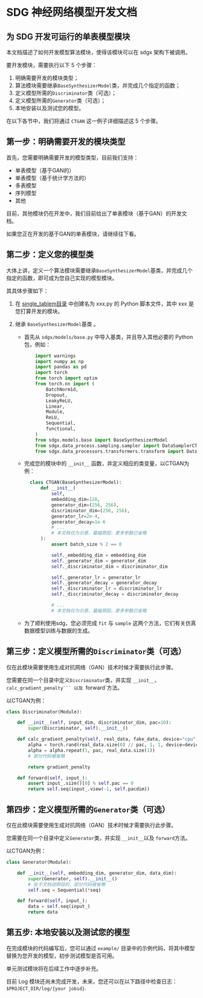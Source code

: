 # SDG 神经网络模型开发文档

## 为 SDG 开发可运行的单表模型模块

本文档描述了如何开发模型算法模块，使得该模块可以在 sdgx 架构下被调用。

要开发模块，需要执行以下 5 个步骤：

1. 明确需要开发的模块类型；
1. 算法模块需要继承`BaseSynthesizerModel`类，并完成几个指定的函数；
1. 定义模型所需的`Discriminator`类（可选）；
1. 定义模型所需的`Generator`类（可选）；
1. 本地安装以及测试您的模型。

在以下各节中，我们将通过 `CTGAN` 这一例子详细描述这 5 个步骤。

## 第一步：明确需要开发的模块类型

首先，您需要明确需要开发的模型类型，目前我们支持：

- 单表模型（基于GAN的）
- 单表模型（基于统计学方法的）
- 多表模型
- 序列模型
- 其他

目前，其他模块仍在开发中，我们目前给出了单表模块（基于GAN）的开发文档。

如果您正在开发的基于GAN的单表模块，请继续往下看。

## 第二步：定义您的模型类

大体上讲，定义一个算法模块需要继承`BaseSynthesizerModel`基类，并完成几个指定的函数，即可成为您自己实现的模型模块。

其具体步骤如下：

1. 在 [single_tablem目录](../../sdgx/models/single_table/) 中创建名为 xxx.py 的 Python 脚本文件，其中 xxx 是您打算开发的模块。

1. 继承 `BaseSynthesizerModel`基类 。

   - 首先从 `sdgx/models/base.py` 中导入基类，并且导入其他必要的 Python 包，例如：

     ```python
         import warnings
         import numpy as np
         import pandas as pd
         import torch
         from torch import optim
         from torch.nn import (
             BatchNorm1d,
             Dropout,
             LeakyReLU,
             Linear,
             Module,
             ReLU,
             Sequential,
             functional,
         )
         from sdgx.models.base import BaseSynthesizerModel
         from sdgx.data_process.sampling.sampler import DataSamplerCTGAN
         from sdgx.data_processors.transformers.transform import DataTransformer
     ```

   - 完成您的模块中的 `__init__` 函数，并定义相应的类变量，以CTGAN为例：

     ```python
       class CTGAN(BaseSynthesizerModel):
           def __init__(
               self,
               embedding_dim=128,
               generator_dim=(256, 256),
               discriminator_dim=(256, 256),
               generator_lr=2e-4,
               generator_decay=1e-6
               # ...
               # 本文档仅为示意，篇幅原因，更多参数已省略
           ):
               assert batch_size % 2 == 0

               self._embedding_dim = embedding_dim
               self._generator_dim = generator_dim
               self._discriminator_dim = discriminator_dim

               self._generator_lr = generator_lr
               self._generator_decay = generator_decay
               self._discriminator_lr = discriminator_lr
               self._discriminator_decay = discriminator_decay

               # ...
               # 本文档仅为示意，篇幅原因，更多参数已省略
     ```

   - 为了顺利使用sdg，您必须完成 `fit` 与 `sample` 这两个方法，它们有关仿真数据模型训练与数据的生成。

## 第三步：定义模型所需的`Discriminator`类（可选）

仅在此模块需要使用生成对抗网络（GAN）技术时候才需要执行此步骤。

您需要在同一个目录中定义`Discriminator`类，并实现 `__init__`、```` calc_gradient_penalty``` 以及  ````forward\`方法。

以CTGAN为例：

```python
class Discriminator(Module):

    def __init__(self, input_dim, discriminator_dim, pac=10):
        super(Discriminator, self).__init__()

    def calc_gradient_penalty(self, real_data, fake_data, device="cpu", pac=10, lambda_=10):
        alpha = torch.rand(real_data.size(0) // pac, 1, 1, device=device)
        alpha = alpha.repeat(1, pac, real_data.size(1))
        # 部分代码被省略

        return gradient_penalty

    def forward(self, input_):
        assert input_.size()[0] % self.pac == 0
        return self.seq(input_.view(-1, self.pacdim))
```

## 第四步：定义模型所需的`Generator`类（可选）

仅在此模块需要使用生成对抗网络（GAN）技术时候才需要执行此步骤。

您需要在同一个目录中定义`Generator`类，并实现 `__init__`以及 `forward`方法。

以CTGAN为例：

```python
class Generator(Module):

    def __init__(self, embedding_dim, generator_dim, data_dim):
        super(Generator, self).__init__()
        # 处于文档说明目的，部分代码被省略
        self.seq = Sequential(*seq)

    def forward(self, input_):
        data = self.seq(input_)
        return data
```

## 第五步: 本地安装以及测试您的模型

在完成模块的代码编写后，您可以通过 `example/` 目录中的示例代码，将其中模型替换为您开发的模型，初步测试模型是否可用。

单元测试模块将在后续工作中逐步补充。

目前 Log 模块还尚未完成开发，未来，您还可以在以下路径中检查日志：`$PROJECT_DIR/log/{your jobid}`.

